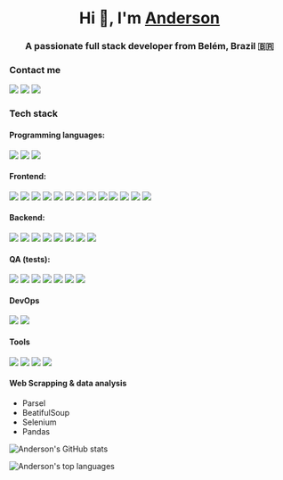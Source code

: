 <h1 align="center">Hi 👋, I'm <a href="https://100rabhcsmc.github.io/Me.io/" target="blank">
Anderson</a></h1>
<h3 align="center">A passionate full stack developer from Belém, Brazil 🇧🇷</h3>

### Contact me
<a href="mailto:andersonfpcorrea@gmail.com"><img src="https://img.shields.io/badge/Gmail-D14836?style=for-the-badge&logo=gmail&logoColor=white"></a> <a href="https://www.linkedin.com/in/andersonfpcorrea/"><img src="https://img.shields.io/badge/LinkedIn-0077B5?style=for-the-badge&logo=linkedin&logoColor=white"></a> <a href="https://cv-andersonfpcorrea.pages.dev/"><img src="https://img.shields.io/badge/portfolio-0A0A0A?style=for-the-badge&logo=dev.to&logoColor=white"></a> 

### Tech stack

#### Programming languages:
<img src="https://img.shields.io/badge/JavaScript-F7DF1E?style=for-the-badge&logo=javascript&logoColor=black"> <img src="https://shields.io/badge/TypeScript-3178C6?logo=TypeScript&logoColor=FFF&style=for-the-badge"> <img src="https://img.shields.io/badge/Python-3776AB?style=for-the-badge&logo=python&logoColor=white">

#### Frontend: 
<img src="https://img.shields.io/badge/HTML5-E34F26?style=for-the-badge&logo=html5&logoColor=white"> <img src="https://img.shields.io/badge/CSS3-1572B6?style=for-the-badge&logo=css3&logoColor=white"> <img src="https://img.shields.io/badge/React-20232A?style=for-the-badge&logo=react&logoColor=61DAFB"> <img src="https://img.shields.io/badge/Redux-764ABC.svg?style=for-the-badge&logo=Redux&logoColor=white"> <img src="https://img.shields.io/badge/Next.js-000000.svg?style=for-the-badge&logo=nextdotjs&logoColor=white"> <img src="https://img.shields.io/badge/Tailwind_CSS-38B2AC?style=for-the-badge&logo=tailwind-css&logoColor=white"> <img src="https://img.shields.io/badge/styledcomponents-DB7093.svg?style=for-the-badge&logo=styled-components&logoColor=white"> <img src="https://img.shields.io/badge/MUI-007FFF.svg?style=for-the-badge&logo=MUI&logoColor=white"> <img src="https://img.shields.io/badge/Chakra%20UI-319795.svg?style=for-the-badge&logo=Chakra-UI&logoColor=white"> <img src="https://img.shields.io/badge/Sass-CC6699?style=for-the-badge&logo=sass&logoColor=white"> <img src="https://img.shields.io/badge/Bootstrap-7952B3.svg?style=for-the-badge&logo=Bootstrap&logoColor=white"> <img src="https://img.shields.io/badge/i18next-26A69A.svg?style=for-the-badge&logo=i18next&logoColor=white"> <img src="https://img.shields.io/badge/Storybook-FF4785.svg?style=for-the-badge&logo=Storybook&logoColor=white" />

#### Backend:
<img src="https://img.shields.io/badge/Node.js-43853D?style=for-the-badge&logo=node.js&logoColor=white"> <img src="https://img.shields.io/badge/Express-000000.svg?style=for-the-badge&logo=Express&logoColor=white"> <img src="https://img.shields.io/badge/MySQL-005C84?style=for-the-badge&logo=mysql&logoColor=white"> <img src="https://img.shields.io/badge/PostgreSQL-4169E1.svg?style=for-the-badge&logo=PostgreSQL&logoColor=white"> <img src="https://img.shields.io/badge/MongoDB-47A248.svg?style=for-the-badge&logo=MongoDB&logoColor=white"> 
<img src="https://img.shields.io/badge/Sequelize-52B0E7?logo=sequelize&logoColor=fff&style=for-the-badge"> <img src="https://img.shields.io/badge/Prisma-2D3748.svg?style=for-the-badge&logo=Prisma&logoColor=white"> <img src="https://img.shields.io/badge/Mongoose-880000.svg?style=for-the-badge&logo=Mongoose&logoColor=white">

#### QA (tests):
<img src="https://img.shields.io/badge/Jest-C21325.svg?style=for-the-badge&logo=Jest&logoColor=white"> <img src="https://img.shields.io/badge/Testing%20Library-E33332.svg?style=for-the-badge&logo=Testing-Library&logoColor=white"> <img src="https://img.shields.io/badge/Vitest-6E9F18.svg?style=for-the-badge&logo=Vitest&logoColor=white"> <img src="https://img.shields.io/badge/Cypress-17202C.svg?style=for-the-badge&logo=Cypress&logoColor=white"> <img src="https://img.shields.io/badge/Mocha-8D6748.svg?style=for-the-badge&logo=Mocha&logoColor=white"> <img src="https://img.shields.io/badge/Chai-A30701.svg?style=for-the-badge&logo=Chai&logoColor=white"> <img src="https://img.shields.io/badge/Pytest-0A9EDC.svg?style=for-the-badge&logo=Pytest&logoColor=white"> 

#### DevOps
<img src="https://img.shields.io/badge/docker-%230db7ed.svg?style=for-the-badge&logo=docker&logoColor=white"> <img src="https://img.shields.io/badge/GitHub%20Actions-2088FF.svg?style=for-the-badge&logo=GitHub-Actions&logoColor=white" />

#### Tools
<img src="https://img.shields.io/badge/Visual%20Studio%20Code-007ACC.svg?style=for-the-badge&logo=Visual-Studio-Code&logoColor=white" /> <img src="https://img.shields.io/badge/Postman-FF6C37.svg?style=for-the-badge&logo=Postman&logoColor=white" /> <img src="https://img.shields.io/badge/Git-F05032.svg?style=for-the-badge&logo=Git&logoColor=white" /> <img src="https://img.shields.io/badge/Figma-F24E1E.svg?style=for-the-badge&logo=Figma&logoColor=white" />

#### Web Scrapping & data analysis
 - Parsel
 - BeatifulSoup
 - Selenium
 - Pandas

![Anderson's GitHub stats](https://github-readme-stats-sigma-five.vercel.app/api?username=andersonfpcorrea&count_private=true&include_all_commits=true)

![Anderson's top languages](https://github-readme-stats.vercel.app/api/top-langs/?username=andersonfpcorrea&layout=compact&show_icons=true&langs_count=10) 
